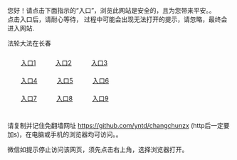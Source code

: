 您好！请点击下面指示的“入口”，浏览此网站是安全的，且为您带来平安。。 <br/>
点击入口后，请耐心等待， 过程中可能会出现无法打开的提示，请忽略，最终会进入网站. </br>

法轮大法在长春<br/>
<div style="padding:10px"><a style="margin:20px" target="_blank" href="https://dh3kxbkhc5ju1.cloudfront.net/2Qpsp?ircof" id="ccLink1" rel="nofollow">入口1</a> <a target="_blank" style="margin:20px" href="https://d17wco1bbkod8v.cloudfront.net/2Qpsp?vzvmkwf" id="ccLink2" rel="nofollow">入口2</a> <a style="margin:20px" target="_blank" href="https://d3awlpi642zu7h.cloudfront.net/2Qpsp?acdid" id="ccLink3" rel="nofollow">入口3</a></div>

<div style="padding:10px" ><a style="margin:20px" target="_blank" href="https://dh3kxbkhc5ju1.cloudfront.net/2Qpsp?ircof" id="ccLink4" rel="nofollow">入口4</a> <a style="margin:20px" href="https://d17wco1bbkod8v.cloudfront.net/2Qpsp?vzvmkwf" target="_blank" id="ccLink5" rel="nofollow">入口5</a> <a style="margin:20px" href="https://d3awlpi642zu7h.cloudfront.net/2Qpsp?acdid" target="_blank" id="ccLink6" rel="nofollow">入口6</a></div>

<div style="padding:10px"><a style="margin:20px" target="_blank" href="https://dh3kxbkhc5ju1.cloudfront.net/2Qpsp?ircof" id="ccLink7" rel="nofollow">入口7</a> <a style="margin:20px" href="https://d17wco1bbkod8v.cloudfront.net/2Qpsp?vzvmkwf" target="_blank" id="ccLink8" rel="nofollow">入口8</a> <a style="margin:20px" target="_blank" href="https://d3awlpi642zu7h.cloudfront.net/2Qpsp?acdid" id="ccLink9" rel="nofollow">入口9</a></div>

<br/>



请复制并记住免翻墙网址 https://github.com/yntd/changchunzx (http后一定要加s)，在电脑或手机的浏览器均可访问。。<br/>

微信如提示停止访问该网页，须先点击右上角，选择浏览器打开。
